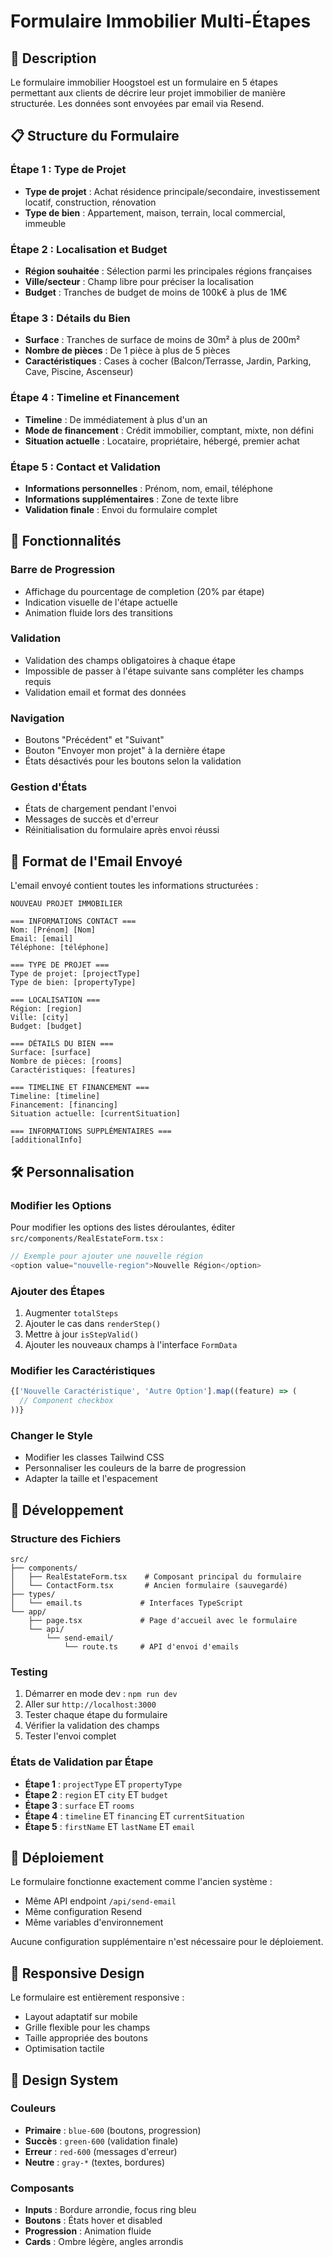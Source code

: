 # Formulaire Immobilier Multi-Étapes

## 🏡 Description

Le formulaire immobilier Hoogstoel est un formulaire en 5 étapes permettant aux clients de décrire leur projet immobilier de manière structurée. Les données sont envoyées par email via Resend.

## 📋 Structure du Formulaire

### Étape 1 : Type de Projet
- **Type de projet** : Achat résidence principale/secondaire, investissement locatif, construction, rénovation
- **Type de bien** : Appartement, maison, terrain, local commercial, immeuble

### Étape 2 : Localisation et Budget
- **Région souhaitée** : Sélection parmi les principales régions françaises
- **Ville/secteur** : Champ libre pour préciser la localisation
- **Budget** : Tranches de budget de moins de 100k€ à plus de 1M€

### Étape 3 : Détails du Bien
- **Surface** : Tranches de surface de moins de 30m² à plus de 200m²
- **Nombre de pièces** : De 1 pièce à plus de 5 pièces
- **Caractéristiques** : Cases à cocher (Balcon/Terrasse, Jardin, Parking, Cave, Piscine, Ascenseur)

### Étape 4 : Timeline et Financement
- **Timeline** : De immédiatement à plus d'un an
- **Mode de financement** : Crédit immobilier, comptant, mixte, non défini
- **Situation actuelle** : Locataire, propriétaire, hébergé, premier achat

### Étape 5 : Contact et Validation
- **Informations personnelles** : Prénom, nom, email, téléphone
- **Informations supplémentaires** : Zone de texte libre
- **Validation finale** : Envoi du formulaire complet

## 🎯 Fonctionnalités

### Barre de Progression
- Affichage du pourcentage de completion (20% par étape)
- Indication visuelle de l'étape actuelle
- Animation fluide lors des transitions

### Validation
- Validation des champs obligatoires à chaque étape
- Impossible de passer à l'étape suivante sans compléter les champs requis
- Validation email et format des données

### Navigation
- Boutons "Précédent" et "Suivant"
- Bouton "Envoyer mon projet" à la dernière étape
- États désactivés pour les boutons selon la validation

### Gestion d'États
- États de chargement pendant l'envoi
- Messages de succès et d'erreur
- Réinitialisation du formulaire après envoi réussi

## 📧 Format de l'Email Envoyé

L'email envoyé contient toutes les informations structurées :

```
NOUVEAU PROJET IMMOBILIER

=== INFORMATIONS CONTACT ===
Nom: [Prénom] [Nom]
Email: [email]
Téléphone: [téléphone]

=== TYPE DE PROJET ===
Type de projet: [projectType]
Type de bien: [propertyType]

=== LOCALISATION ===
Région: [region]
Ville: [city]
Budget: [budget]

=== DÉTAILS DU BIEN ===
Surface: [surface]
Nombre de pièces: [rooms]
Caractéristiques: [features]

=== TIMELINE ET FINANCEMENT ===
Timeline: [timeline]
Financement: [financing]
Situation actuelle: [currentSituation]

=== INFORMATIONS SUPPLÉMENTAIRES ===
[additionalInfo]
```

## 🛠 Personnalisation

### Modifier les Options
Pour modifier les options des listes déroulantes, éditer `src/components/RealEstateForm.tsx` :

```typescript
// Exemple pour ajouter une nouvelle région
<option value="nouvelle-region">Nouvelle Région</option>
```

### Ajouter des Étapes
1. Augmenter `totalSteps`
2. Ajouter le cas dans `renderStep()`
3. Mettre à jour `isStepValid()`
4. Ajouter les nouveaux champs à l'interface `FormData`

### Modifier les Caractéristiques
```typescript
{['Nouvelle Caractéristique', 'Autre Option'].map((feature) => (
  // Component checkbox
))}
```

### Changer le Style
- Modifier les classes Tailwind CSS
- Personnaliser les couleurs de la barre de progression
- Adapter la taille et l'espacement

## 🔧 Développement

### Structure des Fichiers
```
src/
├── components/
│   ├── RealEstateForm.tsx    # Composant principal du formulaire
│   └── ContactForm.tsx       # Ancien formulaire (sauvegardé)
├── types/
│   └── email.ts             # Interfaces TypeScript
└── app/
    ├── page.tsx             # Page d'accueil avec le formulaire
    └── api/
        └── send-email/
            └── route.ts     # API d'envoi d'emails
```

### Testing
1. Démarrer en mode dev : `npm run dev`
2. Aller sur `http://localhost:3000`
3. Tester chaque étape du formulaire
4. Vérifier la validation des champs
5. Tester l'envoi complet

### États de Validation par Étape
- **Étape 1** : `projectType` ET `propertyType`
- **Étape 2** : `region` ET `city` ET `budget`
- **Étape 3** : `surface` ET `rooms`
- **Étape 4** : `timeline` ET `financing` ET `currentSituation`
- **Étape 5** : `firstName` ET `lastName` ET `email`

## 🚀 Déploiement

Le formulaire fonctionne exactement comme l'ancien système :
- Même API endpoint `/api/send-email`
- Même configuration Resend
- Même variables d'environnement

Aucune configuration supplémentaire n'est nécessaire pour le déploiement.

## 📱 Responsive Design

Le formulaire est entièrement responsive :
- Layout adaptatif sur mobile
- Grille flexible pour les champs
- Taille appropriée des boutons
- Optimisation tactile

## 🎨 Design System

### Couleurs
- **Primaire** : `blue-600` (boutons, progression)
- **Succès** : `green-600` (validation finale)
- **Erreur** : `red-600` (messages d'erreur)
- **Neutre** : `gray-*` (textes, bordures)

### Composants
- **Inputs** : Bordure arrondie, focus ring bleu
- **Boutons** : États hover et disabled
- **Progression** : Animation fluide
- **Cards** : Ombre légère, angles arrondis
